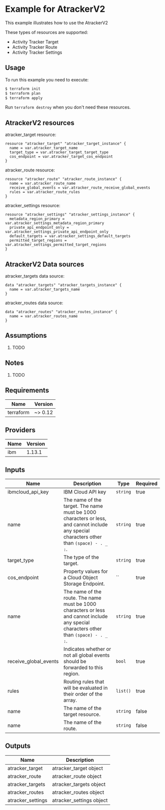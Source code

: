 # Example for AtrackerV2

This example illustrates how to use the AtrackerV2

These types of resources are supported:

* Activity Tracker Target
* Activity Tracker Route
* Activity Tracker Settings

## Usage

To run this example you need to execute:

```bash
$ terraform init
$ terraform plan
$ terraform apply
```

Run `terraform destroy` when you don't need these resources.


## AtrackerV2 resources

atracker_target resource:

```hcl
resource "atracker_target" "atracker_target_instance" {
  name = var.atracker_target_name
  target_type = var.atracker_target_target_type
  cos_endpoint = var.atracker_target_cos_endpoint
}
```
atracker_route resource:

```hcl
resource "atracker_route" "atracker_route_instance" {
  name = var.atracker_route_name
  receive_global_events = var.atracker_route_receive_global_events
  rules = var.atracker_route_rules
}
```

atracker_settings resource:

```hcl
resource "atracker_settings" "atracker_settings_instance" {
  metadata_region_primary = var.atracker_settings_metadata_region_primary
  private_api_endpoint_only = var.atracker_settings_private_api_endpoint_only
  default_targets = var.atracker_settings_default_targets
  permitted_target_regions = var.atracker_settings_permitted_target_regions
}
```

## AtrackerV2 Data sources

atracker_targets data source:

```hcl
data "atracker_targets" "atracker_targets_instance" {
  name = var.atracker_targets_name
}
```
atracker_routes data source:

```hcl
data "atracker_routes" "atracker_routes_instance" {
  name = var.atracker_routes_name
}
```

## Assumptions

1. TODO

## Notes

1. TODO

## Requirements

| Name | Version |
|------|---------|
| terraform | ~> 0.12 |

## Providers

| Name | Version |
|------|---------|
| ibm | 1.13.1 |

## Inputs

| Name | Description | Type | Required |
|------|-------------|------|---------|
| ibmcloud\_api\_key | IBM Cloud API key | `string` | true |
| name | The name of the target. The name must be 1000 characters or less, and cannot include any special characters other than `(space) - . _ :`. | `string` | true |
| target_type | The type of the target. | `string` | true |
| cos_endpoint | Property values for a Cloud Object Storage Endpoint. | `` | true |
| name | The name of the route. The name must be 1000 characters or less and cannot include any special characters other than `(space) - . _ :`. | `string` | true |
| receive_global_events | Indicates whether or not all global events should be forwarded to this region. | `bool` | true |
| rules | Routing rules that will be evaluated in their order of the array. | `list()` | true |
| name | The name of the target resource. | `string` | false |
| name | The name of the route. | `string` | false |

## Outputs

| Name | Description |
|------|-------------|
| atracker_target | atracker_target object |
| atracker_route | atracker_route object |
| atracker_targets | atracker_targets object |
| atracker_routes | atracker_routes object |
| atracker_settings | atracker_settings object |
